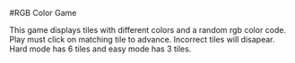 #RGB Color Game

This game displays tiles with different colors and a random rgb color code. Play must click on matching tile to advance. Incorrect tiles will disapear. Hard mode has 6 tiles and easy mode has 3 tiles.  
